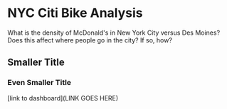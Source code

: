 # NYC Citi Bike Analysis 
What is the density of McDonald's in New York City versus Des Moines? 
Does this affect where people go in the city? 
If so, how?

## Smaller Title

### Even Smaller Title
[link to dashboard](LINK GOES HERE)
